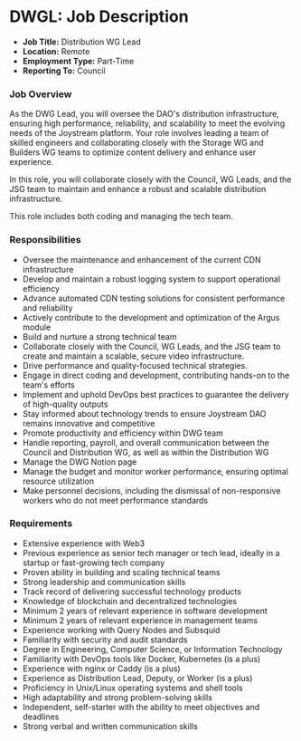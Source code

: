 # DWGL: Job Description

- **Job Title:** Distribution WG Lead
- **Location:** Remote
- **Employment Type:** Part-Time
- **Reporting To:** Council

### **Job Overview**

As the DWG Lead, you will oversee the DAO's distribution infrastructure, ensuring high performance, reliability, and scalability to meet the evolving needs of the Joystream platform. Your role involves leading a team of skilled engineers and collaborating closely with the Storage WG and Builders WG teams to optimize content delivery and enhance user experience.

In this role, you will collaborate closely with the Council, WG Leads, and the JSG team to maintain and enhance a robust and scalable distribution infrastructure.

This role includes both coding and managing the tech team.

### **Responsibilities**

- Oversee the maintenance and enhancement of the current CDN infrastructure
- Develop and maintain a robust logging system to support operational efficiency
- Advance automated CDN testing solutions for consistent performance and reliability
- Actively contribute to the development and optimization of the Argus module
- Build and nurture a strong technical team
- Collaborate closely with the Council, WG Leads, and the JSG team to create and maintain a scalable, secure video infrastructure.
- Drive performance and quality-focused technical strategies.
- Engage in direct coding and development, contributing hands-on to the team's efforts
- Implement and uphold DevOps best practices to guarantee the delivery of high-quality outputs
- Stay informed about technology trends to ensure Joystream DAO remains innovative and competitive
- Promote productivity and efficiency within DWG team
- Handle reporting, payroll, and overall communication between the Council and Distribution WG, as well as within the Distribution WG
- Manage the DWG Notion page
- Manage the budget and monitor worker performance, ensuring optimal resource utilization
- Make personnel decisions, including the dismissal of non-responsive workers who do not meet performance standards

### **Requirements**

- Extensive experience with Web3
- Previous experience as senior tech manager or tech lead, ideally in a startup or fast-growing tech company
- Proven ability in building and scaling technical teams
- Strong leadership and communication skills
- Track record of delivering successful technology products
- Knowledge of blockchain and decentralized technologies
- Minimum 2 years of relevant experience in software development
- Minimum 2 years of relevant experience in management teams
- Experience working with Query Nodes and Subsquid
- Familiarity with security and audit standards
- Degree in Engineering, Computer Science, or Information Technology
- Familiarity with DevOps tools like Docker, Kubernetes (is a plus)
- Experience with nginx or Caddy (is a plus)
- Experience as Distribution Lead, Deputy, or Worker (is a plus)
- Proficiency in Unix/Linux operating systems and shell tools
- High adaptability and strong problem-solving skills
- Independent, self-starter with the ability to meet objectives and deadlines
- Strong verbal and written communication skills
